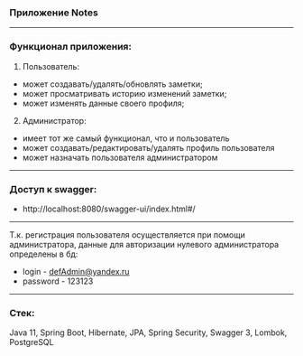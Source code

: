 ### Приложение Notes

---

### Функционал приложения:

1) Пользователь:

- может создавать/удалять/обновлять заметки;
- может просматривать историю изменений заметки;
- может изменять данные своего профиля;

2) Администратор:

- имеет тот же самый функционал, что и пользователь
- может создавать/редактировать/удалять профиль пользователя
- может назначать пользователя администратором

---

### Доступ к swagger:

- http://localhost:8080/swagger-ui/index.html#/

---
Т.к. регистрация пользователя осуществляется при помощи администратора,
данные для авторизации нулевого администратора определены в бд:

- login - defAdmin@yandex.ru
- password - 123123

---

### Стек:

Java 11, Spring Boot, Hibernate, JPA, Spring Security, Swagger 3, Lombok,
PostgreSQL
